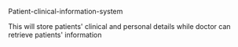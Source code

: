 Patient-clinical-information-system

This will store patients' clinical and personal details while doctor can retrieve patients' information
